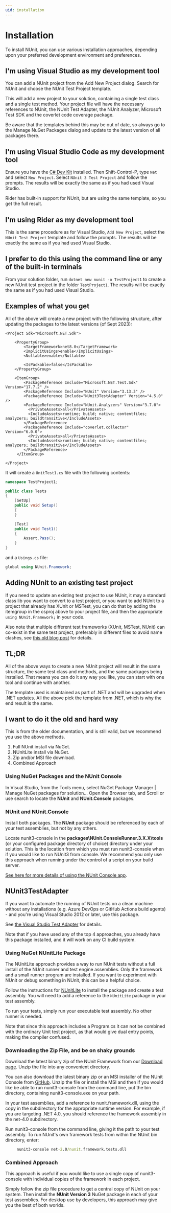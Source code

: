 ```yaml
---
uid: installation
---
```


# Installation

To install NUnit, you can use various installation approaches, depending upon your preferred development environment and preferences.

## I'm using Visual Studio as my development tool

You can add a NUnit project from the Add New Project dialog. Search for NUnit and choose the NUnit Test Project template.

This will add a new project to your solution, containing a single test class and a single test method. Your project file will have the necessary references to NUnit, the NUnit Test Adapter, the NUnit Analyzer, Microsoft Test SDK and the coverlet code coverage package.

Be aware that the templates behind this may be out of date, so always go to the Manage NuGet Packages dialog and update to the latest version of all packages there.

## I'm using Visual Studio Code as my development tool

Ensure you have the [C# Dev Kit](https://code.visualstudio.com/docs/csharp/get-started) installed. Then Shift-Control-P, type `Net` and select `New Project`. Select `NUnit 3 Test Project` and follow the prompts.
The results will be exactly the same as if you had used Visual Studio.

Rider has built-in support for NUnit, but are using the same template, so you get the full result.

## I'm using Rider as my development tool

This is the same procedure as for Visual Studio, `Add New Project`, select the `NUnit Test Project` template and follow the prompts.
The results will be exactly the same as if you had used Visual Studio.

## I prefer to do this using the command line or any of the built-in terminals

From your solution folder, run `dotnet new nunit -o TestProject1` to create a new NUnit test project in the folder `TestProject1`.
The results will be exactly the same as if you had used Visual Studio.

## Examples of what you get

All of the above will create a new project with the following structure, after updating the packages to the latest versions (of Sept 2023):

```csproj
<Project Sdk="Microsoft.NET.Sdk">

    <PropertyGroup>
        <TargetFramework>net8.0</TargetFramework>
        <ImplicitUsings>enable</ImplicitUsings>
        <Nullable>enable</Nullable>

        <IsPackable>false</IsPackable>
    </PropertyGroup>

    <ItemGroup>
        <PackageReference Include="Microsoft.NET.Test.Sdk" Version="17.7.2" />
        <PackageReference Include="NUnit" Version="3.13.3" />
        <PackageReference Include="NUnit3TestAdapter" Version="4.5.0" />
        <PackageReference Include="NUnit.Analyzers" Version="3.7.0">
          <PrivateAssets>all</PrivateAssets>
          <IncludeAssets>runtime; build; native; contentfiles; analyzers; buildtransitive</IncludeAssets>
        </PackageReference>
        <PackageReference Include="coverlet.collector" Version="6.0.0">
          <PrivateAssets>all</PrivateAssets>
          <IncludeAssets>runtime; build; native; contentfiles; analyzers; buildtransitive</IncludeAssets>
        </PackageReference>
     </ItemGroup>

</Project>

```

It will create a `UnitTest1.cs` file with the following contents:

```cs
namespace TestProject1;

public class Tests
{
    [SetUp]
    public void Setup()
    {
    }

    [Test]
    public void Test1()
    {
        Assert.Pass();
    }
}
```

and a `Usings.cs` file:

```cs
global using NUnit.Framework;
```

## Adding NUnit to an existing test project

If you need to update an existing test project to use NUnit, it may a standard class lib you want to convert to a test project, or you want to add NUnit to a project that already has XUnit or MSTest, you can do that by adding the itemgroup in the csproj above to your project file, and then the appropriate `using NUnit.Framework;` in your code.

Also note that multiple different test frameworks (XUnit, MSTest, NUnit) can co-exist in the same test project, preferably in different files to avoid name clashes, see [this old blog post](https://devblogs.microsoft.com/devops/part-2using-traits-with-different-test-frameworks-in-the-unit-test-explorer/) for details.

## TL;DR

All of the above ways to create a new NUnit project will result in the same structure, the same test class and methods, and the same packages being installed. That means you can do it any way you like, you can start with one tool and continue with another.

The template used is maintained as part of .NET and will be upgraded when .NET updates. All the above pick the template from .NET, which is why the end result is the same.

## I want to do it the old and hard way

This is from the older documentation, and is still valid, but we recommend you use the above methods.

1. Full NUnit install via NuGet.
2. NUnitLite install via NuGet.
3. Zip and/or MSI file download.
4. Combined Approach

### Using NuGet Packages and the NUnit Console

In Visual Studio, from the Tools menu, select NuGet Package Manager | Manage NuGet packages for solution...
Open the Browser tab, and Scroll or use search to locate the **NUnit** and **NUnit.Console** packages.

### NUnit and NUnit.Console

Install both packages. The **NUnit** package should be referenced by each of your test assemblies, but not by any others.

Locate nunit3-console in the **packages\NUnit.ConsoleRunner.3.X.X\tools** (or your configured package directory of choice) directory under your solution. This is the location from which you must run nunit3-console when if you would like to run NUnit3 from console.
We recommend you only use this approach when running under the control of a script on your build server.

 [See here for more details of using the NUnit Console app](https://github.com/nunit/nunit-console#readme).

## NUnit3TestAdapter

If you want to automate the running of NUnit tests on a clean machine without any installations (e.g. Azure DevOps or GitHub Actions build agents) - and you're using Visual Studio 2012 or later, use this package.

See [the Visual Studio Test Adapter](xref:vstestadapterinstallation) for details.

Note that if you have used any of the top 4 approaches, you already have this package installed, and it will work on any CI build system.

### Using NuGet NUnitLite Package

The NUnitLite approach provides a way to run NUnit tests without a full install of the NUnit runner and test engine assemblies. Only the framework and a small runner program are installed. If you want to experiment with NUnit or debug something in NUnit, this can be a helpful choice.

Follow the instructions for [NUnitLite](xref:nunitlite) to install the package and create a test assembly. You will need to add a reference to the `NUnitLite` package in your test assembly.

To run your tests, simply run your executable test assembly. No other runner is needed.

Note that since this approach includes a Program.cs it can not be combined with the ordinary Unit test project, as that would give dual entry points, making the compiler confused.

### Downloading the Zip File, and be on shaky grounds

Download the latest binary zip of the NUnit Framework from our [Download page](https://nunit.org/download/). Unzip the file into any convenient directory.

You can also download the latest binary zip or an MSI installer of the NUnit Console from [GitHub](https://github.com/nunit/nunit-console/releases). Unzip the file or install the MSI and then if you would like be able to run nunit3-console from the command line, put the bin directory, containing nunit3-console.exe on your path.

In your test assemblies, add a reference to nunit.framework.dll, using the copy in the subdirectory for the appropriate runtime version. For example, if you are targeting .NET 4.0, you should reference the framework assembly in the net-4.0 subdirectory.

Run nunit3-console from the command line, giving it the path to your test assembly. To run NUnit's own framework tests from within the NUnit bin directory, enter:

```cmd
     nunit3-console net-2.0/nunit.framework.tests.dll
```

### Combined Approach

This approach is useful if you would like to use a single copy of nunit3-console with individual copies of the framework in each project.

Simply follow the zip file procedure to get a central copy of NUnit on your system. Then install the **NUnit Version 3** NuGet package in each of your test assemblies. For desktop use by developers, this approach may give you the best of both worlds.

